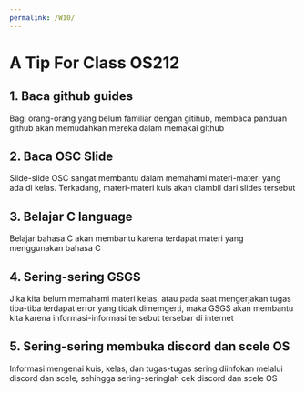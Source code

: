 ```yaml
---
permalink: /W10/
---
```


# A Tip For Class OS212

## 1. Baca github guides
Bagi orang-orang yang belum familiar dengan gitihub, membaca panduan github akan memudahkan mereka dalam memakai github

## 2. Baca OSC Slide
Slide-slide OSC sangat membantu dalam memahami materi-materi yang ada di kelas. Terkadang, materi-materi kuis akan diambil dari slides tersebut

## 3. Belajar C language
Belajar bahasa C akan membantu karena terdapat materi yang menggunakan bahasa C

## 4. Sering-sering GSGS
Jika kita belum memahami materi kelas, atau pada saat mengerjakan tugas tiba-tiba terdapat error yang tidak dimemgerti, maka GSGS akan membantu kita karena informasi-informasi tersebut tersebar di internet

## 5. Sering-sering membuka discord dan scele OS
Informasi mengenai kuis, kelas, dan tugas-tugas sering diinfokan melalui discord dan scele, sehingga sering-seringlah cek discord dan scele OS
